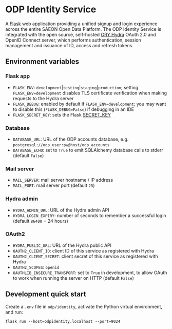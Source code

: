 # ODP Identity Service

A [Flask](https://flask.palletsprojects.com/) web application providing a unified signup
and login experience across the entire SAEON Open Data Platform. The ODP Identity Service
is integrated with the open source, self-hosted [ORY Hydra](https://www.ory.sh/hydra/docs/)
OAuth 2.0 and OpenID Connect server, which performs authentication, session management and
issuance of ID, access and refresh tokens.

## Environment variables

### Flask app

- `FLASK_ENV`: `development`|`testing`|`staging`|`production`;
    setting `FLASK_ENV=development` disables TLS certificate verification when making requests to the Hydra server
- `FLASK_DEBUG`: enabled by default if `FLASK_ENV=development`;
    you may want to disable this (`FLASK_DEBUG=False`) if debugging in an IDE
- `FLASK_SECRET_KEY`: sets the Flask [SECRET_KEY](https://flask.palletsprojects.com/en/1.1.x/config/#SECRET_KEY)

### Database

- `DATABASE_URL`: URL of the ODP accounts database, e.g. `postgresql://odp_user:pw@host/odp_accounts`
- `DATABASE_ECHO`: set to `True` to emit SQLAlchemy database calls to stderr (default `False`)

### Mail server

- `MAIL_SERVER`: mail server hostname / IP address
- `MAIL_PORT`: mail server port (default `25`)

### Hydra admin

- `HYDRA_ADMIN_URL`: URL of the Hydra admin API
- `HYDRA_LOGIN_EXPIRY`: number of seconds to remember a successful login (default `86400` = 24 hours)

### OAuth2

- `HYDRA_PUBLIC_URL`: URL of the Hydra public API
- `OAUTH2_CLIENT_ID`: client ID of this service as registered with Hydra
- `OAUTH2_CLIENT_SECRET`: client secret of this service as registered with Hydra
- `OAUTH2_SCOPES`: `openid`
- `OAUTHLIB_INSECURE_TRANSPORT`: set to `True` in development, to allow OAuth to work when running the server on HTTP (default `False`)

## Development quick start

Create a `.env` file in `odp/identity`, activate the Python virtual environment, and run:

    flask run --host=odpidentity.localhost --port=9024
